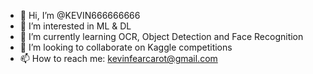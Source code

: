 - 👋 Hi, I’m @KEVIN666666666
- 👀 I’m interested in ML & DL
- 🌱 I’m currently learning OCR, Object Detection and Face Recognition
- 💞️ I’m looking to collaborate on Kaggle competitions 
- 📫 How to reach me: kevinfearcarot@gmail.com

<!---
KEVIN666666666/KEVIN666666666 is a ✨ special ✨ repository because its `README.md` (this file) appears on your GitHub profile.
You can click the Preview link to take a look at your changes.
--->
